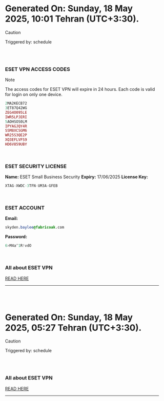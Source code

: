 # Generated On: Sunday, 18 May 2025, 10:01 Tehran (UTC+3:30).

> [!CAUTION]
> Triggered by: schedule

<br><br>

### ESET VPN ACCESS CODES

> [!NOTE]
> The access codes for ESET VPN will expire in 24 hours.
> Each code is valid for login on only one device.

```ruby
2MA2KECB72
3ET87Q42WG
ZEG4O095LE
IWR5LPJERI
5AOHSOS0LM
IPYAGJQY4R
SSM8XCSGM6
WR25S3QE2P
XQ3EFLVFS9
HD6V859UBY
```

<br>

### ESET SECURITY LICENSE

**Name:** ESET Small Business Security
**Expiry:** 17/06/2025
**License Key:**

```POV-Ray SDL
XTAG-XWDC-3TFN-UM3A-GFEB
```

<br>

### ESET ACCOUNT

**Email:**

```CSS
skyden.baylee@fabricoak.com
```

**Password:**

```POV-Ray SDL
6>M4a^1R!vdO
```

<br>

### All about ESET VPN

[READ HERE](https://t.me/F_NiREvil/2113)

---

<br><br>

# Generated On: Sunday, 18 May 2025, 05:27 Tehran (UTC+3:30).

> [!CAUTION]
> Triggered by: schedule

<br><br>

### All about ESET VPN

[READ HERE](https://t.me/F_NiREvil/2113)

---

<br><br>

